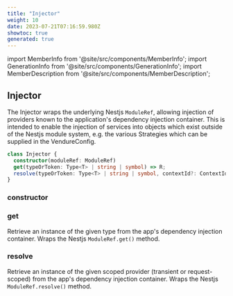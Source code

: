 ```yaml
---
title: "Injector"
weight: 10
date: 2023-07-21T07:16:59.980Z
showtoc: true
generated: true
---
```

<!-- This file was generated from the Vendure source. Do not modify. Instead, re-run the "docs:build" script -->
import MemberInfo from '@site/src/components/MemberInfo';
import GenerationInfo from '@site/src/components/GenerationInfo';
import MemberDescription from '@site/src/components/MemberDescription';


## Injector

<GenerationInfo sourceFile="packages/core/src/common/injector.ts" sourceLine="15" packageName="@vendure/core" />

The Injector wraps the underlying Nestjs `ModuleRef`, allowing injection of providers
known to the application's dependency injection container. This is intended to enable the injection
of services into objects which exist outside of the Nestjs module system, e.g. the various
Strategies which can be supplied in the VendureConfig.

```ts title="Signature"
class Injector {
  constructor(moduleRef: ModuleRef)
  get(typeOrToken: Type<T> | string | symbol) => R;
  resolve(typeOrToken: Type<T> | string | symbol, contextId?: ContextId) => Promise<R>;
}
```

<div className="members-wrapper">

### constructor

<MemberInfo kind="method" type="(moduleRef: ModuleRef) => Injector"   />


### get

<MemberInfo kind="method" type="(typeOrToken: Type&#60;T&#62; | string | symbol) => R"   />

Retrieve an instance of the given type from the app's dependency injection container.
Wraps the Nestjs `ModuleRef.get()` method.
### resolve

<MemberInfo kind="method" type="(typeOrToken: Type&#60;T&#62; | string | symbol, contextId?: ContextId) => Promise&#60;R&#62;"   />

Retrieve an instance of the given scoped provider (transient or request-scoped) from the
app's dependency injection container.
Wraps the Nestjs `ModuleRef.resolve()` method.


</div>
